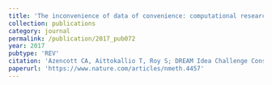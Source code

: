 ```yaml
---
title: 'The inconvenience of data of convenience: computational research beyond post-mortem analyses'
collection: publications
category: journal
permalink: /publication/2017_pub072
year: 2017
pubtype: 'REV'
citation: 'Azencott CA, Aittokallio T, Roy S; DREAM Idea Challenge Consortium, Norman T, Friend S, Stolovitzky G, Goldenberg A. <a href="https://www.nature.com/articles/nmeth.4457">The inconvenience of data of convenience: computational research beyond post-mortem analyses</a>. <i>Nat Methods</i> 14(10):937-938. 2017.'
paperurl: 'https://www.nature.com/articles/nmeth.4457'
---
```

